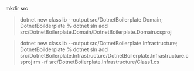 mkdir src


> dotnet new classlib --output src/DotnetBoilerplate.Domain;
> DotnetBoilderplate % dotnet sln add src/DotnetBoilerplate.Domain/DotnetBoilerplate.Domain.csproj

> dotnet new classlib --output src/DotnetBoilerplate.Infrastructure;
> DotnetBoilderplate % dotnet sln add src/DotnetBoilerplate.Infrastructure/DotnetBoilerplate.Infrastructure.csproj
> rm -rf src/DotnetBoilerplate.Infrastructure/Class1.cs